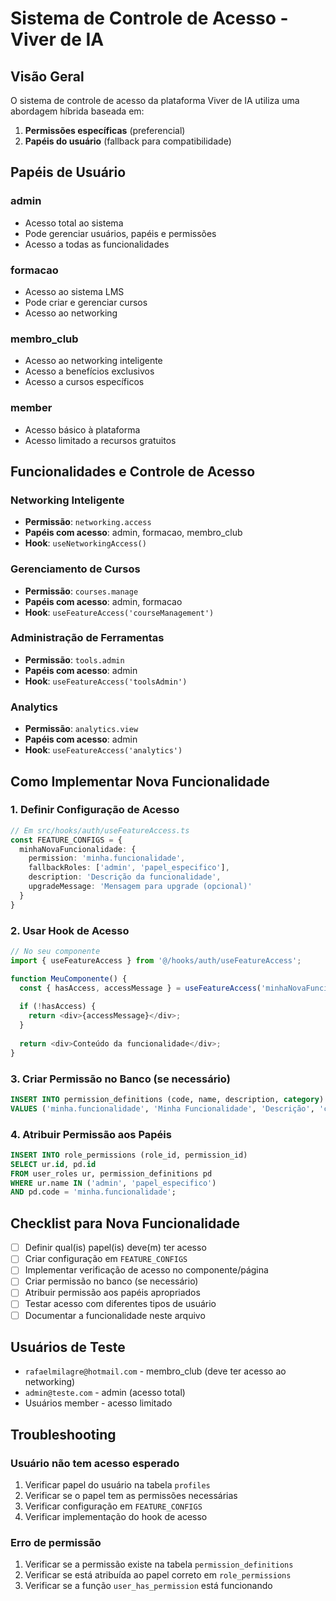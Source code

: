 
# Sistema de Controle de Acesso - Viver de IA

## Visão Geral

O sistema de controle de acesso da plataforma Viver de IA utiliza uma abordagem híbrida baseada em:
1. **Permissões específicas** (preferencial)
2. **Papéis do usuário** (fallback para compatibilidade)

## Papéis de Usuário

### admin
- Acesso total ao sistema
- Pode gerenciar usuários, papéis e permissões
- Acesso a todas as funcionalidades

### formacao
- Acesso ao sistema LMS
- Pode criar e gerenciar cursos
- Acesso ao networking

### membro_club
- Acesso ao networking inteligente
- Acesso a benefícios exclusivos
- Acesso a cursos específicos

### member
- Acesso básico à plataforma
- Acesso limitado a recursos gratuitos

## Funcionalidades e Controle de Acesso

### Networking Inteligente
- **Permissão**: `networking.access`
- **Papéis com acesso**: admin, formacao, membro_club
- **Hook**: `useNetworkingAccess()`

### Gerenciamento de Cursos
- **Permissão**: `courses.manage`
- **Papéis com acesso**: admin, formacao
- **Hook**: `useFeatureAccess('courseManagement')`

### Administração de Ferramentas
- **Permissão**: `tools.admin`
- **Papéis com acesso**: admin
- **Hook**: `useFeatureAccess('toolsAdmin')`

### Analytics
- **Permissão**: `analytics.view`
- **Papéis com acesso**: admin
- **Hook**: `useFeatureAccess('analytics')`

## Como Implementar Nova Funcionalidade

### 1. Definir Configuração de Acesso
```typescript
// Em src/hooks/auth/useFeatureAccess.ts
const FEATURE_CONFIGS = {
  minhaNovaFuncionalidade: {
    permission: 'minha.funcionalidade',
    fallbackRoles: ['admin', 'papel_especifico'],
    description: 'Descrição da funcionalidade',
    upgradeMessage: 'Mensagem para upgrade (opcional)'
  }
}
```

### 2. Usar Hook de Acesso
```typescript
// No seu componente
import { useFeatureAccess } from '@/hooks/auth/useFeatureAccess';

function MeuComponente() {
  const { hasAccess, accessMessage } = useFeatureAccess('minhaNovaFuncionalidade');
  
  if (!hasAccess) {
    return <div>{accessMessage}</div>;
  }
  
  return <div>Conteúdo da funcionalidade</div>;
}
```

### 3. Criar Permissão no Banco (se necessário)
```sql
INSERT INTO permission_definitions (code, name, description, category)
VALUES ('minha.funcionalidade', 'Minha Funcionalidade', 'Descrição', 'categoria');
```

### 4. Atribuir Permissão aos Papéis
```sql
INSERT INTO role_permissions (role_id, permission_id)
SELECT ur.id, pd.id
FROM user_roles ur, permission_definitions pd
WHERE ur.name IN ('admin', 'papel_especifico')
AND pd.code = 'minha.funcionalidade';
```

## Checklist para Nova Funcionalidade

- [ ] Definir qual(is) papel(is) deve(m) ter acesso
- [ ] Criar configuração em `FEATURE_CONFIGS`
- [ ] Implementar verificação de acesso no componente/página
- [ ] Criar permissão no banco (se necessário)
- [ ] Atribuir permissão aos papéis apropriados
- [ ] Testar acesso com diferentes tipos de usuário
- [ ] Documentar a funcionalidade neste arquivo

## Usuários de Teste

- `rafaelmilagre@hotmail.com` - membro_club (deve ter acesso ao networking)
- `admin@teste.com` - admin (acesso total)
- Usuários member - acesso limitado

## Troubleshooting

### Usuário não tem acesso esperado
1. Verificar papel do usuário na tabela `profiles`
2. Verificar se o papel tem as permissões necessárias
3. Verificar configuração em `FEATURE_CONFIGS`
4. Verificar implementação do hook de acesso

### Erro de permissão
1. Verificar se a permissão existe na tabela `permission_definitions`
2. Verificar se está atribuída ao papel correto em `role_permissions`
3. Verificar se a função `user_has_permission` está funcionando

